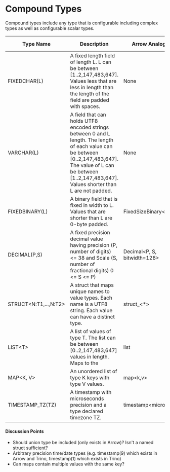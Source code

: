 # Compound Types

Compound types include any type that is configurable including complex types as well as configurable scalar types.

| Type Name                   | Description                                                  | Arrow Analog        | Iceberg Analog | Spark Analog   | Trino Analog                |
| --------------------------- | ------------------------------------------------------------ | ------------------- | -------------- | -------------- | --------------------------- |
| FIXEDCHAR(L)                | A fixed length field of length L. L can be between [1..2,147,483,647]. Values less that are less in length than the length of the field are padded with spaces. | None                | None           | CharType(L)    | CHAR(L)                     |
| VARCHAR(L)                  | A field that can holds UTF8 encoded strings between 0 and L length. The length of each value can be between [0..2,147,483,647]. The value of L can be between [1..2,147,483,647]. Values shorter than L are not padded. | None                | None           | VarcharType(L) | VARCHAR(L)                  |
| FIXEDBINARY(L)              | A binary field that is fixed in width to L. Values that are shorter than L are 0-byte padded. | FixedSizeBinary&lt;L&gt;  | FIXED&lt;L&gt;       | -              | -                           |
| DECIMAL(P,S)                | A fixed precision decimal value having precision (P, number of digits) <= 38 and Scale (S, number of fractional digits) 0 <= S <=  P) | Decimal&lt;P, S, bitwidth=128&gt; | DECIMAL(P,S)   | DECIMAL(P,S)   | DECIMAL(P,S)                |
| STRUCT&lt;N:T1,...,N:T2&gt; | A struct that maps unique names to value types. Each name is a UTF8 string. Each value can have a distinct type. | struct_&lt;*&gt;          | struct&lt;*&gt;      | struct&lt;*&gt;      | row&lt;*&gt;                      |
| LIST&lt;T&gt;               | A list of values of type T. The list can be between [0..2,147,483,647] values in length. Maps to the | list                | list           | list           | array                       |
| MAP&lt;K, V&gt;                   | An unordered list of type K keys with type V values.         | map&lt;k,v&gt;            | map&lt;k,v&gt;       | -              | map&lt;k,v&gt;                    |
| TIMESTAMP_TZ(TZ)      | A timestamp with microseconds precision and a type declared timezone TZ. | timestamp&lt;micro;tz&gt; | timestamptz    | -              | timestamp(6) with time zone |

#### Discussion Points

* Should union type be included (only exists in Arrow)? Isn't a named struct sufficient?
* Arbitrary precision time/date types (e.g. timestamp(9) which exists in Arrow and Trino, timestamp(1) which exists in Trino)
* Can maps contain multiple values with the same key?

